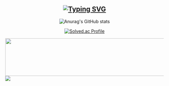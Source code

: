 

<!--
**dldb-chamchi/dldb-chamchi** is a ✨ _special_ ✨ repository because its `README.md` (this file) appears on your GitHub profile.

Here are some ideas to get you started:

- 🔭 I’m currently working on ...
- 🌱 I’m currently learning ...
- 👯 I’m looking to collaborate on ...
- 🤔 I’m looking for help with ...
- 💬 Ask me about ...
- 📫 How to reach me: ...
- 😄 Pronouns: ...
- ⚡ Fun fact: ...
-->
<div align="center">
  
## [![Typing SVG](https://readme-typing-svg.demolab.com?font=Lobster&size=30&pause=1000&color=F7DC5F&center=true&vCenter=true&width=435&lines=Hi+there%2C+dldb-chamchi's+github+page)](https://git.io/typing-svg)

![Anurag's GitHub stats](https://github-readme-stats.vercel.app/api?username=dldb-chamchi&show_icons=true&theme=ambient_gradient)

[![Solved.ac Profile](http://mazassumnida.wtf/api/v2/generate_badge?boj=dladkfl)](https://solved.ac/dladkfl/)
</div>

<a href="https://github.com/devxb/gitanimals">
  <img src="https://render.gitanimals.org/lines/{dldb-chamchi}?pet-id=1" width="1000" height="120"/>
</a>

<a href="https://github.com/devxb/gitanimals">
  <img src="https://render.gitanimals.org/farms/{dldb-chamchi}"/>
</a>
